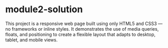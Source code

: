 # module2-solution
This project is a responsive web page built using only HTML5 and CSS3 — no frameworks or inline styles. It demonstrates the use of media queries, floats, and positioning to create a flexible layout that adapts to desktop, tablet, and mobile views.
